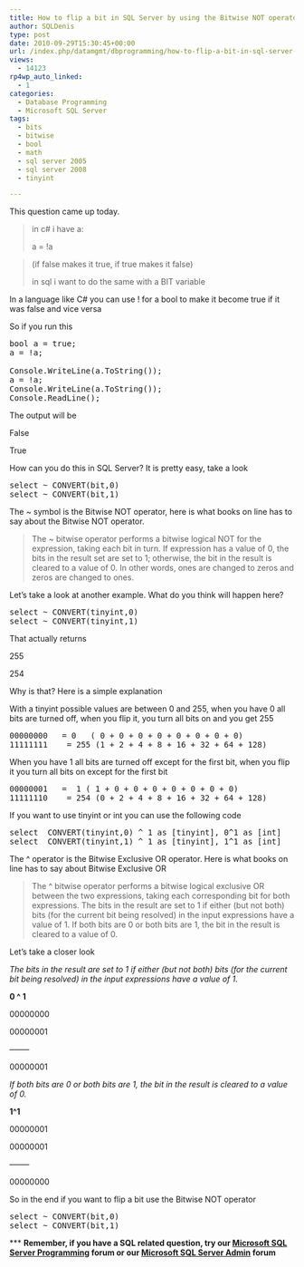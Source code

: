 ```yaml
---
title: How to flip a bit in SQL Server by using the Bitwise NOT operator
author: SQLDenis
type: post
date: 2010-09-29T15:30:45+00:00
url: /index.php/datamgmt/dbprogramming/how-to-flip-a-bit-in-sql-server-by-using/
views:
  - 14123
rp4wp_auto_linked:
  - 1
categories:
  - Database Programming
  - Microsoft SQL Server
tags:
  - bits
  - bitwise
  - bool
  - math
  - sql server 2005
  - sql server 2008
  - tinyint

---
```

This question came up today.

> in c# i have a:
> 
> a = !a
  
> (if false makes it true, if true makes it false)
> 
> in sql i want to do the same with a BIT variable

In a language like C# you can use ! for a bool to make it become true if it was false and vice versa

So if you run this

<pre>bool a = true;
a = !a;

Console.WriteLine(a.ToString());
a = !a;
Console.WriteLine(a.ToString());
Console.ReadLine();</pre>

The output will be

False
  
True

How can you do this in SQL Server? It is pretty easy, take a look

<pre>select ~ CONVERT(bit,0)
select ~ CONVERT(bit,1)</pre>

The ~ symbol is the Bitwise NOT operator, here is what books on line has to say about the Bitwise NOT operator.

> The ~ bitwise operator performs a bitwise logical NOT for the expression, taking each bit in turn. If expression has a value of 0, the bits in the result set are set to 1; otherwise, the bit in the result is cleared to a value of 0. In other words, ones are changed to zeros and zeros are changed to ones.

Let&#8217;s take a look at another example. What do you think will happen here?

<pre>select ~ CONVERT(tinyint,0)
select ~ CONVERT(tinyint,1)</pre>

That actually returns
  
255
  
254

Why is that? Here is a simple explanation

With a tinyint possible values are between 0 and 255, when you have 0 all bits are turned off, when you flip it, you turn all bits on and you get 255

<pre>00000000	= 0   ( 0 + 0 + 0 + 0 + 0 + 0 + 0 + 0)
11111111	= 255 (1 + 2 + 4 + 8 + 16 + 32 + 64 + 128)</pre>

When you have 1 all bits are turned off except for the first bit, when you flip it you turn all bits on except for the first bit

<pre>00000001	=  1 ( 1 + 0 + 0 + 0 + 0 + 0 + 0 + 0)
11111110	= 254 (0 + 2 + 4 + 8 + 16 + 32 + 64 + 128)</pre>

If you want to use tinyint or int you can use the following code

<pre>select  CONVERT(tinyint,0) ^ 1 as [tinyint], 0^1 as [int]
select  CONVERT(tinyint,1) ^ 1 as [tinyint], 1^1 as [int]</pre>

The ^ operator is the Bitwise Exclusive OR operator. Here is what books on line has to say about Bitwise Exclusive OR

> The ^ bitwise operator performs a bitwise logical exclusive OR between the two expressions, taking each corresponding bit for both expressions. The bits in the result are set to 1 if either (but not both) bits (for the current bit being resolved) in the input expressions have a value of 1. If both bits are 0 or both bits are 1, the bit in the result is cleared to a value of 0. 

Let&#8217;s take a closer look

_The bits in the result are set to 1 if either (but not both) bits (for the current bit being resolved) in the input expressions have a value of 1._

**0 ^ 1**
  
00000000
  
00000001
  
&#8212;&#8212;&#8211;
  
00000001 

_If both bits are 0 or both bits are 1, the bit in the result is cleared to a value of 0._

**1^1**
  
00000001
  
00000001
  
&#8212;&#8212;&#8211;
  
00000000 

So in the end if you want to flip a bit use the Bitwise NOT operator

<pre>select ~ CONVERT(bit,0)
select ~ CONVERT(bit,1)</pre>

\*** **Remember, if you have a SQL related question, try our [Microsoft SQL Server Programming][1] forum or our [Microsoft SQL Server Admin][2] forum**<ins></ins>

 [1]: http://forum.ltd.local/viewforum.php?f=17
 [2]: http://forum.ltd.local/viewforum.php?f=22